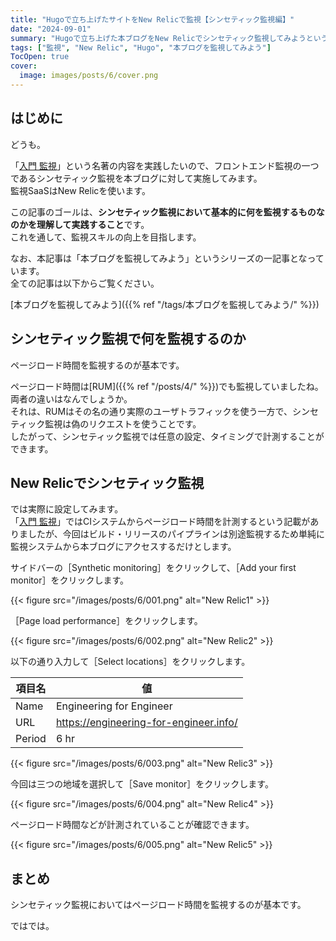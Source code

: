 ```yaml
---
title: "Hugoで立ち上げたサイトをNew Relicで監視【シンセティック監視編】"
date: "2024-09-01"
summary: "Hugoで立ち上げた本ブログをNew Relicでシンセティック監視してみようというお話"
tags: ["監視", "New Relic", "Hugo", "本ブログを監視してみよう"]
TocOpen: true
cover:
  image: images/posts/6/cover.png
---
```


## はじめに

どうも。

「[入門 監視](https://www.oreilly.co.jp/books/9784873118642/)」という名著の内容を実践したいので、フロントエンド監視の一つであるシンセティック監視を本ブログに対して実施してみます。  
監視SaaSはNew Relicを使います。

この記事のゴールは、**シンセティック監視において基本的に何を監視するものなのかを理解して実践すること**です。  
これを通して、監視スキルの向上を目指します。

なお、本記事は「本ブログを監視してみよう」というシリーズの一記事となっています。  
全ての記事は以下からご覧ください。

[本ブログを監視してみよう]({{% ref "/tags/本ブログを監視してみよう/" %}})

## シンセティック監視で何を監視するのか

ページロード時間を監視するのが基本です。

ページロード時間は[RUM]({{% ref "/posts/4/" %}})でも監視していましたね。  
両者の違いはなんでしょうか。  
それは、RUMはその名の通り実際のユーザトラフィックを使う一方で、シンセティック監視は偽のリクエストを使うことです。  
したがって、シンセティック監視では任意の設定、タイミングで計測することができます。

## New Relicでシンセティック監視

では実際に設定してみます。  
「[入門 監視](https://www.oreilly.co.jp/books/9784873118642/)」ではCIシステムからページロード時間を計測するという記載がありましたが、今回はビルド・リリースのパイプラインは別途監視するため単純に監視システムから本ブログにアクセスするだけとします。

サイドバーの［Synthetic monitoring］をクリックして、［Add your first monitor］をクリックします。

{{< figure src="/images/posts/6/001.png" alt="New Relic1" >}}

［Page load performance］をクリックします。

{{< figure src="/images/posts/6/002.png" alt="New Relic2" >}}

以下の通り入力して［Select locations］をクリックします。

| 項目名  | 値                                     |
| ------  | -------------------------------------- |
| Name    | Engineering for Engineer               |
| URL     | https://engineering-for-engineer.info/ |
| Period  | 6 hr                                   |

{{< figure src="/images/posts/6/003.png" alt="New Relic3" >}}

今回は三つの地域を選択して［Save monitor］をクリックします。

{{< figure src="/images/posts/6/004.png" alt="New Relic4" >}}

ページロード時間などが計測されていることが確認できます。

{{< figure src="/images/posts/6/005.png" alt="New Relic5" >}}

## まとめ

シンセティック監視においてはページロード時間を監視するのが基本です。

ではでは。
